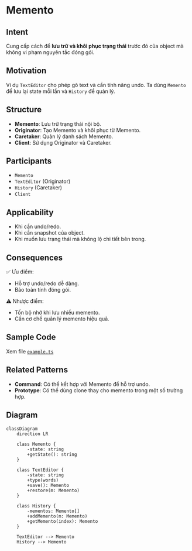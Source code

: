 # Memento

## Intent

Cung cấp cách để **lưu trữ và khôi phục trạng thái** trước đó của object mà không vi phạm nguyên tắc đóng gói.

## Motivation

Ví dụ `TextEditor` cho phép gõ text và cần tính năng undo. Ta dùng `Memento` để lưu lại state mỗi lần và `History` để quản lý.

## Structure

- **Memento**: Lưu trữ trạng thái nội bộ.
- **Originator**: Tạo Memento và khôi phục từ Memento.
- **Caretaker**: Quản lý danh sách Memento.
- **Client**: Sử dụng Originator và Caretaker.

## Participants

- `Memento`
- `TextEditor` (Originator)
- `History` (Caretaker)
- `Client`

## Applicability

- Khi cần undo/redo.
- Khi cần snapshot của object.
- Khi muốn lưu trạng thái mà không lộ chi tiết bên trong.

## Consequences

✅ Ưu điểm:

- Hỗ trợ undo/redo dễ dàng.
- Bảo toàn tính đóng gói.

⚠️ Nhược điểm:

- Tốn bộ nhớ khi lưu nhiều memento.
- Cần cơ chế quản lý memento hiệu quả.

## Sample Code

Xem file [`example.ts`](./example.ts)

## Related Patterns

- **Command**: Có thể kết hợp với Memento để hỗ trợ undo.
- **Prototype**: Có thể dùng clone thay cho memento trong một số trường hợp.

## Diagram

```mermaid
classDiagram
    direction LR

    class Memento {
        -state: string
        +getState(): string
    }

    class TextEditor {
        -state: string
        +type(words)
        +save(): Memento
        +restore(m: Memento)
    }

    class History {
        -mementos: Memento[]
        +addMemento(m: Memento)
        +getMemento(index): Memento
    }

    TextEditor --> Memento
    History --> Memento
```
